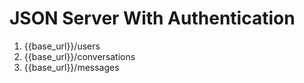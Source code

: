 # JSON Server With Authentication

1. {{base_url}}/users
2. {{base_url}}/conversations
3. {{base_url}}/messages
